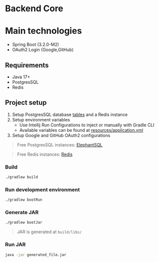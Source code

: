 # Backend Core

# Main technologies

- Spring Boot (3.2.0-M2)
- OAuth2 Login (Google,GitHub)

## Requirements

- Java 17+
- PostgresSQL
- Redis

## Project setup

1. Setup PostgresSQL database [tables](/database/tables.sql) and a Redis instance
0. Setup environment variables
    - Use Intellij Run Configurations to inject or manually with Gradle CLI
    - Available variables can be found at [resources/application.yml](/resources/application.yml)
0. Setup Google and GitHub OAuth2 configurations

> Free PostgresSQL instances: [ElephantSQL](https://www.elephantsql.com/)

> Free Redis instances: [Redis](https://redis.com/)

### Build

```sh
./gradlew build
```

### Run development environment

```sh
./gradlew bootRun
```

### Generate JAR

```sh
./gradlew bootJar
```

> JAR is generated at `build/libs/`

### Run JAR

```sh
java -jar generated_file.jar
```